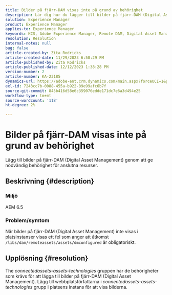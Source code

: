 ```yaml
---
title: Bilder på fjärr-DAM visas inte på grund av behörighet
description: Lär dig hur du lägger till bilder på fjärr-DAM (Digital Asset Management).
solution: Experience Manager
product: Experience Manager
applies-to: Experience Manager
keywords: KCS, Adobe Experience Manager, Remote DAM, Digital Asset Management
resolution: Resolution
internal-notes: null
bug: false
article-created-by: Zita Rodricks
article-created-date: 11/29/2023 6:58:29 PM
article-published-by: Zita Rodricks
article-published-date: 12/12/2023 1:38:28 PM
version-number: 2
article-number: KA-23185
dynamics-url: https://adobe-ent.crm.dynamics.com/main.aspx?forceUCI=1&pagetype=entityrecord&etn=knowledgearticle&id=11bf0c46-e98e-ee11-8179-6045bd006793
exl-id: 7243cc7b-0088-455a-b922-09e99afc6b7f
source-git-commit: 845b416d58e6c359076edde171dc7e6a3d494e25
workflow-type: tm+mt
source-wordcount: '118'
ht-degree: 2%

---
```


# Bilder på fjärr-DAM visas inte på grund av behörighet


Lägg till bilder på fjärr-DAM (Digital Asset Management) genom att ge nödvändig behörighet för anslutna resurser.

## Beskrivning {#description}


### Miljö

AEM 6.5

### Problem/symtom

När bilder på fjärr-DAM (Digital Asset Management) inte visas i platsinstanser visas ett fel som anger att åtkomst `/libs/dam/remoteassets/assets/dmconfigured` är obligatoriskt.








## Upplösning {#resolution}


The *connectedassets-assets-technologies* gruppen har de behörigheter som krävs för att lägga till bilder på fjärr-DAM (Digital Asset Management). Lägg till webbplatsförfattarna i<b> </b>*connectedassets-assets-technologies* grupp i platsens instans för att visa bilderna.
